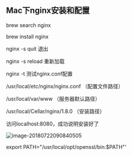 ## Mac下nginx安装和配置

brew search nginx

brew install nginx



nginx -s quit 退出

nginx -s reload 重新加载

nginx -t 测试nginx.conf配置



/usr/local/etc/nginx/nginx.conf （配置文件路径）

/usr/local/var/www （服务器默认路径）

/usr/local/Cellar/nginx/1.8.0 （安装路径）

访问localhost:8080，成功说明安装好了



![image-20180722090840505](/var/folders/jp/36l2pbb13xx5jqwst3cdk_sr0000gn/T/abnerworks.Typora/image-20180722090840505.png)



export PATH="/usr/local/opt/openssl/bin:$PATH"'